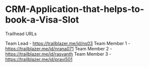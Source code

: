 # CRM-Application-that-helps-to-book-a-Visa-Slot

Trailhead URLs

Team Lead - https://trailblazer.me/id/ns03
Team Member 1 - https://trailblazer.me/id/nrana071
Team Member 2 - https://trailblazer.me/id/rasvanth
Team Member 3 - https://trailblazer.me/id/pravi501

